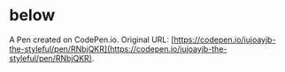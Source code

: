 # below

A Pen created on CodePen.io. Original URL: [https://codepen.io/iujoayjb-the-styleful/pen/RNbjQKR](https://codepen.io/iujoayjb-the-styleful/pen/RNbjQKR).

